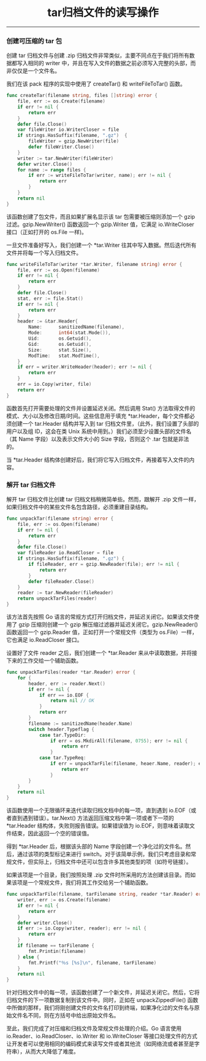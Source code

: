 <center><h1>tar归档文件的读写操作</h1></center>

---

### 创建可压缩的 tar 包

创建 tar 归档文件与创建 .zip 归档文件非常类似，主要不同点在于我们将所有数据都写入相同的 writer 中，并且在写入文件的数据之前必须写入完整的头部，而非仅仅是一个文件名。

我们在该 pack 程序的实现中使用了 createTar() 和 writeFileToTar() 函数。

```go
func createTar(filename string, files []string) error {
    file, err := os.Create(filename)
    if err != nil {
        return err
    }
    defer file.Close()
    var fileWriter io.WriterCloser = file
    if strings.HasSuffix(filename, ".gz")  {
        fileWriter = gzip.NewWriter(file)
        defer fileWriter.Close()
    }
    writer := tar.NewWriter(fileWriter)
    defer writer.Close()
    for name := range files {
        if err := writeFileToTar(writer, name); err != nil {
            return err
        }
    }
    return nil
}
```

该函数创建了包文件，而且如果扩展名显示该 tar 包需要被压缩则添加一个 gzip 过滤。gzip.NewWriter() 函数返回一个 gzip.Writer 值，它满足 io.WriteCloser 接口（正如打开的 os.File 一样)。

一旦文件准备好写入，我们创建一个 \*tar.Writer 往其中写入数据。然后迭代所有文件并将每一个写入归档文件。

```go
func writeFileToTar(writer *tar.Writer, filename string) error {
    file, err := os.Open(filename)
    if err != nil {
        return err
    }
    defer file.Close()
    stat, err := file.Stat()
    if err != nil {
        return err
    }
    header := &tar.Header{
        Name:      sanitizedName(filename),
        Mode:      int64(stat.Mode()),
        Uid:       os.Getuid(),
        Gid:       os.Getuid(),
        Size:      stat.Size(),
        ModTime:   stat.ModTime(),
    }
    if err = writer.WriteHeader(header); err != nil {
        return err
    }
    err = io.Copy(writer, file)
    return err
}
```

函数首先打开需要处理的文件并设置延迟关闭。然后调用 Stat() 方法取得文件的模式、大小以及修改日期/时间。这些信息用于填充 \*tar.Header，每个文件都必须创建一个 tar.Header 结构并写入到 tar 归档文件里，（此外，我们设置了头部的用户以及组 ID，这会在类 Unix 系统中用到。）我们必须至少设置头部的文件名（其 Name 字段）以及表示文件大小的 Size 字段，否则这个 .tar 包就是非法的。

当 \*tar.Header 结构体创建好后，我们将它写入归档文件，再接着写入文件的内容。

### 解开 tar 归档文件

解开 tar 归档文件比创建 tar 归档文档稍微简单些。然而，跟解开 .zip 文件一样，如果归档文件中的某些文件名包含路径，必须重建目录结构。

```go
func unpackTar(filename string) error {
    file, err := os.Open(filename)
    if err != nil {
        return err
    }
    defer file.Close()
    var fileReader io.ReadCloser = file
    if strings.HasSuffix(filename, ".gz") {
        if fileReader, err = gzip.NewReader(file); err != nil {
            return err
        }
        defer fileReader.Close()
    }
    reader := tar.NewReader(fileReader)
    return unpackTarFiles(reader)
}
```

该方法首先按照 Go 语言的常规方式打开归档文件，并延迟关闭它。如果该文件使用了 gzip 压缩则创建一个 gzip 解压缩过滤器并延迟关闭它。gzip.NewReader() 函数返回一个 gzip.Reader 值，正如打开一个常规文件（类型为 os.File）一样，它也满足 io.ReadCloser 接口。

设置好了文件 reader 之后，我们创建一个 \*tar.Reader 来从中读取数据，并将接下来的工作交给一个辅助函数。

```go
func unpackTarFiles(reader *tar.Reader) error {
    for {
        header, err := reader.Next()
        if err != nil {
            if err == io.EOF {
                return nil // OK
            }
            return err
        }
        filename := sanitizedName(header.Name)
        switch header.Typeflag {
            case tar.TypeDir:
                if err = os.MkdirAll(filename, 0755); err != nil {
                    return err
                }
            case tar.TypeReq:
                if err = unpackTarFile(filename, heaer.Name, reader); err != nil{
                    return err
                }
        }
    }
    return nil
}
```

该函数使用一个无限循环来迭代读取归档文档中的每一项，直到遇到 io.EOF（或者直到遇到错误）。tar.Next() 方法返回压缩文档中第一项或者下一项的 \*tar.Header 结构体，失败则报告错误。如果错误值为 io.EOF，则意味着读取文件结束，因此返回一个空的错误值。

得到 \*tar.Header 后，根据该头部的 Name 字段创建一个净化过的文件名。然后，通过该项的类型标记来进行 switch。对于该简单示例，我们只考虑目录和常规文件，但实际上，归档文件中还可以包含许多其他类型的项（如符号链接）。

如果该项是一个目录，我们按照处理 .zip 文件时所采用的方法创建该目录。而如果该项是一个常规文件，我们将其工作交给另一个辅助函数。

```go
func unpackTarFile(filename, tarFilename string, reader *tar.Reader) error{
    writer, err := os.Create(filename)
    if err != nil {
        return err
    }
    defer writer.Close()
    if err := io.Copy(writer, reader); err != nil {
        return err
    }
    if filename == tarFilename {
        fmt.Printin(filename)
    } else {
        fmt.Printf("％s [%s]\n", filename, tarFilename)
    }
    return nil
}
```

针对归档文件中的每一项，该函数创建了一个新文件，并延迟关闭它。然后，它将归档文件的下一项数据复制到该文件中。同时，正如在 unpackZippedFile() 函数中所做的那样，我们将刚创建文件的文件名打印到终端，如果净化过的文件名与原始文件名不同，则在方括号中给出原始文件名。

至此，我们完成了对压缩和归档文件及常规文件处理的介绍。Go 语言使用 io.Reader、io.ReadCloser、io.Writer 和 io.WriteCloser 等接口处理文件的方式让开发者可以使用相同的编码模式来读写文件或者其他流（如网络流或者甚至是字符串），从而大大降低了难度。
